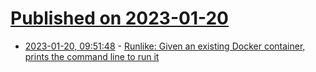# [Published on 2023-01-20](index.md)

* [2023-01-20, 09:51:48](https://news.ycombinator.com/item?id=34450880) - [Runlike: Given an existing Docker container, prints the command line to run it](https://github.com/lavie/runlike)
